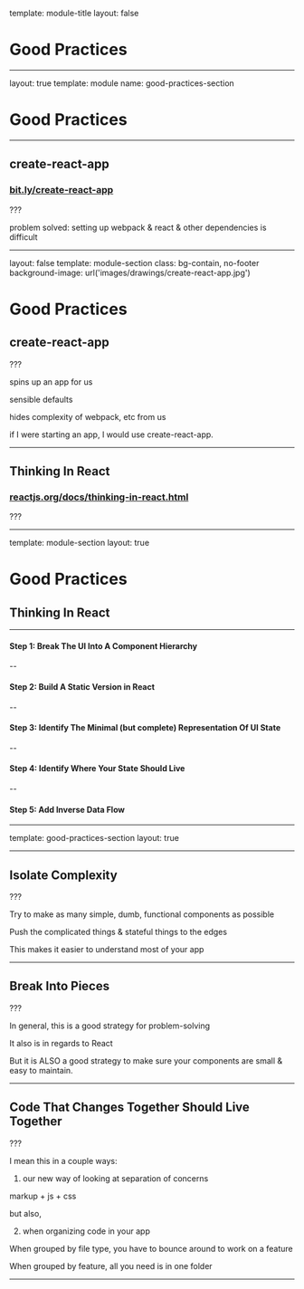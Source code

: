 template: module-title
layout: false

# Good Practices

---

layout: true
template: module
name: good-practices-section

# Good Practices

---

## create-react-app

### [bit.ly/create-react-app](https://bit.ly/create-react-app)

???

problem solved: setting up webpack & react & other dependencies is difficult

---

layout: false
template: module-section
class: bg-contain, no-footer
background-image: url('images/drawings/create-react-app.jpg')

# Good Practices

## create-react-app

???

spins up an app for us

sensible defaults

hides complexity of webpack, etc from us

if I were starting an app, I would use create-react-app.

---

## Thinking In React

### [reactjs.org/docs/thinking-in-react.html](https://reactjs.org/docs/thinking-in-react.html)

???

---

template: module-section
layout: true

# Good Practices

## Thinking In React

---

#### **Step 1:** Break The UI Into A Component Hierarchy

--

#### **Step 2:** Build A Static Version in React

--

#### **Step 3:** Identify The Minimal (but complete) Representation Of UI State

--

#### **Step 4:** Identify Where Your State Should Live

--

#### **Step 5:** Add Inverse Data Flow

---

template: good-practices-section
layout: true

---

## Isolate Complexity

???

Try to make as many simple, dumb, functional components as possible

Push the complicated things & stateful things to the edges

This makes it easier to understand most of your app

---

## Break Into Pieces

???

In general, this is a good strategy for problem-solving

It also is in regards to React

But it is ALSO a good strategy to make sure your components are small & easy to maintain.

---

## Code That Changes Together Should Live Together

???

I mean this in a couple ways:

1. our new way of looking at separation of concerns

markup + js + css

but also,

2. when organizing code in your app

When grouped by file type, you have to bounce around to work on a feature

When grouped by feature, all you need is in one folder

---
